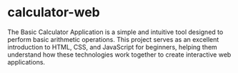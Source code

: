 # calculator-web
The Basic Calculator Application is a simple and intuitive tool designed to perform basic arithmetic operations. This project serves as an excellent introduction to HTML, CSS, and JavaScript for beginners, helping them understand how these technologies work together to create interactive web applications.
